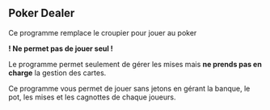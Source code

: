 ## Poker Dealer

Ce programme remplace le croupier pour jouer au poker

**! Ne permet pas de jouer seul !**

Le programme permet seulement de gérer les mises mais **ne prends pas en charge** la gestion des cartes.

Ce programme vous permet de jouer sans jetons en gérant la banque, le pot, les mises et les cagnottes de chaque joueurs.
